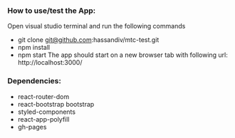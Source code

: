 ### How to use/test the App:

Open visual studio terminal and run the following commands
* git clone git@github.com:hassandiv/mtc-test.git
* npm install
* npm start
The app should start on a new browser tab with following url: http://localhost:3000/

### Dependencies:

* react-router-dom
* react-bootstrap bootstrap
* styled-components
* react-app-polyfill
* gh-pages